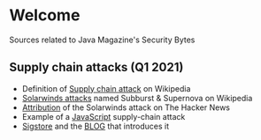 # Welcome

Sources related to Java Magazine's Security Bytes

## Supply chain attacks (Q1 2021)

* Definition of [Supply chain attack](https://en.wikipedia.org/wiki/Supply_chain_attack) on Wikipedia
* [Solarwinds attacks](https://en.wikipedia.org/wiki/SolarWinds#2019%E2%80%932020_supply_chain_attacks) named Subburst & Supernova on Wikipedia
* [Attribution](https://thehackernews.com/2021/01/fbi-cisa-nsa-officially-blames-russia.html) of the Solarwinds attack on The Hacker News
* Example of a [JavaScript](https://medium.com/hackernoon/im-harvesting-credit-card-numbers-and-passwords-from-your-site-here-s-how-9a8cb347c5b5) supply-chain attack
* [Sigstore](https://sigstore.dev/) and the [BLOG](https://security.googleblog.com/2021/03/introducing-sigstore-easy-code-signing.html) that introduces it

